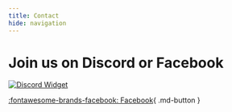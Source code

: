 ```yaml
---
title: Contact
hide: navigation
---
```


# Join us on Discord or Facebook
[![Discord Widget](https://discord.com/api/guilds/1343784197726408817/widget.png?style=banner2)](https://discord.gg/AXxQQQ6yRV)
</br>

[:fontawesome-brands-facebook: Facebook](https://www.facebook.com/groups/591472290555664){ .md-button }